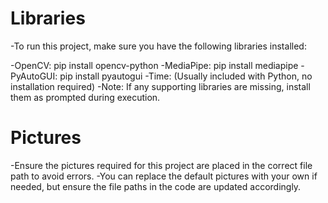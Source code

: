 # Libraries
-To run this project, make sure you have the following libraries installed:

-OpenCV: pip install opencv-python
-MediaPipe: pip install mediapipe
-PyAutoGUI: pip install pyautogui
-Time: (Usually included with Python, no installation required)
-Note: If any supporting libraries are missing, install them as prompted during execution.

# Pictures
-Ensure the pictures required for this project are placed in the correct file path to avoid errors.
-You can replace the default pictures with your own if needed, but ensure the file paths in the code are updated accordingly.
